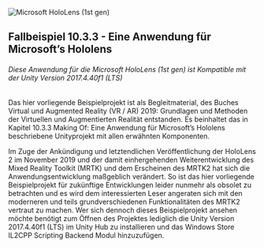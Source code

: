 ![Microsoft HoloLens (1st gen)](https://docs.microsoft.com/de-de/hololens/images/see-through-400px.jpg)

## Fallbeispiel 10.3.3 - Eine Anwendung für Microsoft’s Hololens

###### Diese Anwendung für die Microsoft HoloLens (1st gen) ist Kompatible mit der Unity Version 2017.4.40f1 (LTS)

Das hier vorliegende Beispielprojekt ist als Begleitmaterial, des Buches Virtual und Augmented Reality (VR / AR) 2019: Grundlagen und Methoden der Virtuellen und Augmentierten Realität entstanden. Es beinhaltet das in Kapitel 10.3.3 Making Of: Eine Anwendung für Microsoft’s Hololens beschriebene Unityprojekt mit allen erwähnten Komponenten.

Im Zuge der Ankündigung und letztendlichen Veröffentlichung der HoloLens 2 im November 2019 und der damit einhergehenden Weiterentwicklung des Mixed Reality Toolkit (MRTK) und dem Erscheinen des MRTK2 hat sich die Anwendungsentwicklung maßgeblich verändert.  So ist das hier vorliegende Beispielprojekt für zukünftige Entwicklungen leider nunmehr als obsolet zu betrachten und es wird dem interessierten Leser angeraten sich mit den moderneren und teils grundverschiedenen Funktionalitäten des MRTK2 vertraut zu machen.  Wer sich dennoch dieses Beispielprojekt ansehen möchte benötigt zum Öffnen des Projektes lediglich die Unity Version 2017.4.40f1 (LTS) im Unity Hub zu installieren und das Windows Store IL2CPP Scripting Backend Modul hinzuzufügen.
